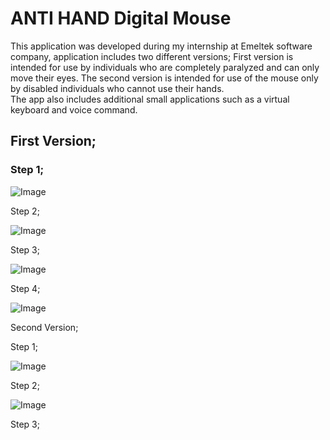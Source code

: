 # ANTI HAND Digital Mouse
This application was developed during my internship at Emeltek software company, application includes two different versions; 
First version is intended for use by individuals who are completely paralyzed and can only move their eyes. 
The second version is intended for use of the mouse only by disabled individuals who cannot use their hands.  
The app also includes additional small applications such as a virtual keyboard and voice command.

## First Version;

### Step 1;

![Image](https://github.com/user-attachments/assets/974fae31-6a5e-4e90-aea2-588d46323f27)

Step 2;

![Image](https://github.com/user-attachments/assets/db2a014d-8895-4882-8dcd-aa02c5102884)

Step 3;

![Image](https://github.com/user-attachments/assets/2b47ba05-dcec-4702-bacd-0d53f0b3d313)

Step 4;

![Image](https://github.com/user-attachments/assets/be9898cb-6c61-490a-8f44-89069f48b16d)

Second Version;

Step 1;

![Image](https://github.com/user-attachments/assets/6aac00c1-2cdd-4419-b27f-da9ecd0c3449)

Step 2;

![Image](https://github.com/user-attachments/assets/f2ef52ac-8ca3-4a4e-a3c0-7e19eb7f3b90)

Step 3;
